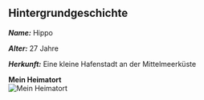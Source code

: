 ## Hintergrundgeschichte

**_Name:_** Hippo 

**_Alter:_** 27 Jahre

**_Herkunft:_** Eine kleine Hafenstadt an der Mittelmeerküste

**Mein Heimatort**  
![Mein Heimatort](https://rp-online.de/imgs/32/2/1/1/2/6/7/7/3/tok_1cf3a265b0b980814b2df5c1efdeb99e/w765_h429_x470_y264_84db793aef6cfb1a.jpg)
